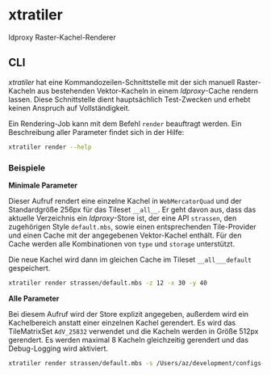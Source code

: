 # xtratiler

ldproxy Raster-Kachel-Renderer

## CLI

_xtratiler_ hat eine Kommandozeilen-Schnittstelle mit der sich manuell Raster-Kacheln aus bestehenden Vektor-Kacheln in einem _ldproxy_-Cache rendern lassen.
Diese Schnittstelle dient hauptsächlich Test-Zwecken und erhebt keinen Anspruch auf Vollständigkeit.

Ein Rendering-Job kann mit dem Befehl `render` beauftragt werden. Ein Beschreibung aller Parameter findet sich in der Hilfe:

```sh
xtratiler render --help
```

### Beispiele

**Minimale Parameter**

Dieser Aufruf rendert eine einzelne Kachel in `WebMercatorQuad` und der Standardgröße 256px für das Tileset `__all__`. Er geht davon aus, dass das aktuelle Verzeichnis ein _ldproxy_-Store ist, der eine API `strassen`, den zugehörigen Style `default.mbs`, sowie einen entsprechenden Tile-Provider und einen Cache mit der angegebenen Vektor-Kachel enthält. Für den Cache werden alle Kombinationen von `type` und `storage` unterstützt.

Die neue Kachel wird dann im gleichen Cache im Tileset `__all___default` gespeichert.

```sh
xtratiler render strassen/default.mbs -z 12 -x 30 -y 40
```

**Alle Parameter**

Bei diesem Aufruf wird der Store explizit angegeben, außerdem wird ein Kachelbereich anstatt einer einzelnen Kachel gerendert.
Es wird das TileMatrixSet `AdV_25832` verwendet und die Kacheln werden in Größe 512px gerendert.
Es werden maximal 8 Kacheln gleichzeitig gerendert und das Debug-Logging wird aktiviert.

```sh
xtratiler render strassen/default.mbs -s /Users/az/development/configs-ldproxy/demogh -t AdV_25832 -z 7 -x 30 -X 59 -y 40 -Y 75 -c 8 -r 2 -v
```
